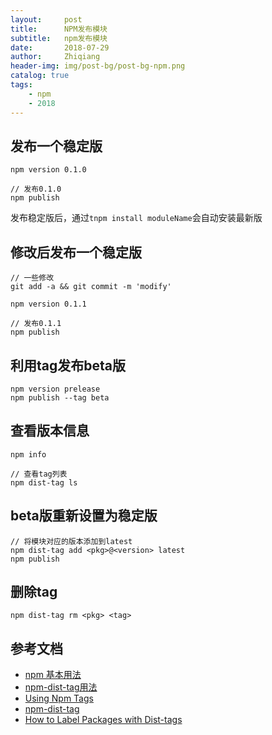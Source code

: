 ```yaml
---
layout:     post
title:      NPM发布模块
subtitle:   npm发布模块
date:       2018-07-29
author:     Zhiqiang
header-img: img/post-bg/post-bg-npm.png
catalog: true
tags:
    - npm
    - 2018
---
```


## 发布一个稳定版

```
npm version 0.1.0

// 发布0.1.0
npm publish 
```

发布稳定版后，通过`tnpm install moduleName`会自动安装最新版

## 修改后发布一个稳定版

```
// 一些修改
git add -a && git commit -m 'modify'

npm version 0.1.1

// 发布0.1.1
npm publish
```

## 利用tag发布beta版

```
npm version prelease
npm publish --tag beta
```

## 查看版本信息

```
npm info

// 查看tag列表
npm dist-tag ls
```

## beta版重新设置为稳定版

```
// 将模块对应的版本添加到latest
npm dist-tag add <pkg>@<version> latest
npm publish
```

## 删除tag

```
npm dist-tag rm <pkg> <tag>
```

## 参考文档

- [npm 基本用法](https://segmentfault.com/a/1190000007665813)
- [npm-dist-tag用法](https://github.com/liangklfangl/npm-dist-tag)
- [Using Npm Tags](http://jbavari.github.io/blog/2015/10/16/using-npm-tags/)
- [npm-dist-tag](https://docs.npmjs.com/cli/dist-tag)
- [How to Label Packages with Dist-tags](https://docs.npmjs.com/getting-started/using-tags)
